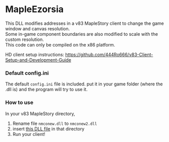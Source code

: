 # MapleEzorsia

This DLL modifies addresses in a v83 MapleStory client to change the game window and canvas resolution.  
Some in-game component boundaries are also modified to scale with the custom resolution.  
This code can only be compiled on the x86 platform.

HD client setup instructions: https://github.com/444Ro666/v83-Client-Setup-and-Development-Guide

### Default config.ini
The default `config.ini` file is included. put it in your game folder (where the .dll is) and the program will try to use it.  


### How to use
In your v83 MapleStory directory,  
1. Rename file `nmconew.dll` to `nmconew2.dll`  
2. insert [this DLL file](https://github.com/izarooni/MapleEzorsia/releases/latest) in that directory  
3. Run your client!  
